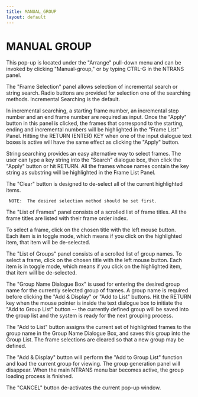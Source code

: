 ```yaml
---
title: MANUAL_GROUP
layout: default
---
```



# MANUAL GROUP


This pop-up is located under the "Arrange" pull-down menu and can be invoked 
by clicking "Manual-group," or by typing CTRL-G in the NTRANS panel.

The "Frame Selection" panel allows selection of incremental search or string 
search.  Radio buttons are provided for selection one of the searching methods.
Incremental Searching is the default.

In incremental searching, a starting frame number, an incremental step number 
and an end frame number are required as input.  Once the "Apply" button in this 
panel is clicked, the frames that correspond to the starting, ending and 
incremental numbers will be highlighted in the "Frame List" Panel.  Hitting 
the RETURN (ENTER) KEY when one of the input dialogue text boxes is active 
will have the same effect as clicking the "Apply" button.

String searching provides an easy alternative way to select frames.  The user 
can type a key string into the "Search" dialogue box, then click the "Apply" 
button or hit RETURN.  All the frames whose names contain the key string as 
substring will be highlighted in the Frame List Panel.

The "Clear" button is designed to de-select all of the current highlighted 
items.

     NOTE:  The desired selection method should be set first.

The "List of Frames" panel consists of a scrolled list of frame titles.  All 
the frame titles are listed with their frame order index.

To select a frame, click on the chosen title with the left mouse button.  
Each item is in toggle mode, which means if you click on the highlighted item, 
that item will be de-selected.

The "List of Groups" panel consists of a scrolled list of group names.  To 
select a frame, click on the chosen title with the left mouse button.  Each 
item is in toggle mode, which means if you click on the highlighted item, 
that item will be de-selected.

The "Group Name Dialogue Box" is used for entering the desired group name 
for the currently selected group of frames.  A group name is required before 
clicking the "Add & Display" or "Add to List" buttons.  Hit the RETURN key 
when the mouse pointer is inside the text dialogue box to initiate the 
"Add to Group List" button -- the currently defined group will be saved into 
the group list and the system is ready for the next grouping process.

The "Add to List" button assigns the current set of highlighted frames to 
the group name in the Group Name Dialogue Box, and saves this group into 
the Group List.  The frame selections are cleared so that a new group may 
be defined.

The "Add & Display" button will perform the "Add to Group List" function 
and load the current group for viewing.  The group generation panel will 
disappear.  When the main NTRANS menu bar becomes active, the group loading 
process is finished.

The "CANCEL" button de-activates the current pop-up window.
